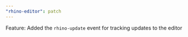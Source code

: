 ```yaml
---
"rhino-editor": patch
---
```


Feature: Added the `rhino-update` event for tracking updates to the editor
